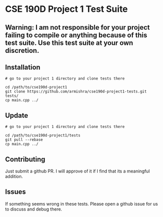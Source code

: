 # CSE 190D Project 1 Test Suite

## Warning: I am not responsible for your project failing to compile or anything because of this test suite. Use this test suite at your own discretion.

## Installation

```
# go to your project 1 directory and clone tests there

cd /path/to/cse190d-project1
git clone https://github.com/armishra/cse190d-project1-tests.git tests/
cp main.cpp ../
```

## Update
```
# go to your project 1 directory and clone tests there

cd /path/to/cse190d-project1/tests
git pull --rebase
cp main.cpp ../
```

## Contributing
Just submit a github PR. I will approve of it if I find that its a meaningful
addition.

## Issues
If something seems wrong in these tests. Please open a github issue for us to
discuss and debug there.
